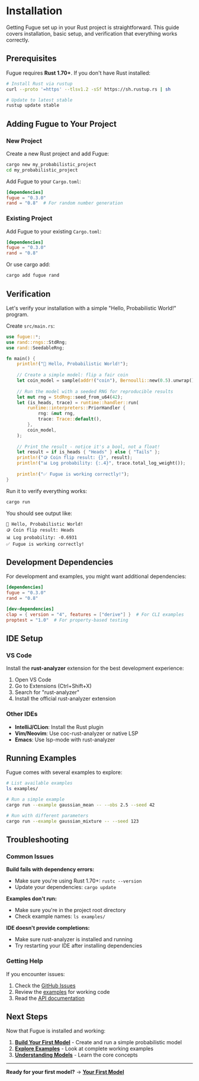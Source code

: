 # Installation

Getting Fugue set up in your Rust project is straightforward. This guide covers installation, basic setup, and verification that everything works correctly.

## Prerequisites

Fugue requires **Rust 1.70+**. If you don't have Rust installed:

```bash
# Install Rust via rustup
curl --proto '=https' --tlsv1.2 -sSf https://sh.rustup.rs | sh

# Update to latest stable
rustup update stable
```

## Adding Fugue to Your Project

### New Project

Create a new Rust project and add Fugue:

```bash
cargo new my_probabilistic_project
cd my_probabilistic_project
```

Add Fugue to your `Cargo.toml`:

```toml
[dependencies]
fugue = "0.3.0"
rand = "0.8"  # For random number generation
```

### Existing Project

Add Fugue to your existing `Cargo.toml`:

```toml
[dependencies]
fugue = "0.3.0"
rand = "0.8"
```

Or use cargo add:

```bash
cargo add fugue rand
```

## Verification

Let's verify your installation with a simple "Hello, Probabilistic World!" program.

Create `src/main.rs`:

```rust
use fugue::*;
use rand::rngs::StdRng;
use rand::SeedableRng;

fn main() {
    println!("🎲 Hello, Probabilistic World!");
    
    // Create a simple model: flip a fair coin
    let coin_model = sample(addr!("coin"), Bernoulli::new(0.5).unwrap());
    
    // Run the model with a seeded RNG for reproducible results
    let mut rng = StdRng::seed_from_u64(42);
    let (is_heads, trace) = runtime::handler::run(
        runtime::interpreters::PriorHandler {
            rng: &mut rng,
            trace: Trace::default(),
        },
        coin_model,
    );
    
    // Print the result - notice it's a bool, not a float!
    let result = if is_heads { "Heads" } else { "Tails" };
    println!("🪙 Coin flip result: {}", result);
    println!("📊 Log probability: {:.4}", trace.total_log_weight());
    
    println!("✅ Fugue is working correctly!");
}
```

Run it to verify everything works:

```bash
cargo run
```

You should see output like:
```
🎲 Hello, Probabilistic World!
🪙 Coin flip result: Heads
📊 Log probability: -0.6931
✅ Fugue is working correctly!
```

## Development Dependencies

For development and examples, you might want additional dependencies:

```toml
[dependencies]
fugue = "0.3.0"
rand = "0.8"

[dev-dependencies]
clap = { version = "4", features = ["derive"] }  # For CLI examples
proptest = "1.0"  # For property-based testing
```

## IDE Setup

### VS Code
Install the **rust-analyzer** extension for the best development experience:
1. Open VS Code
2. Go to Extensions (Ctrl+Shift+X)
3. Search for "rust-analyzer"
4. Install the official rust-analyzer extension

### Other IDEs
- **IntelliJ/CLion**: Install the Rust plugin
- **Vim/Neovim**: Use coc-rust-analyzer or native LSP
- **Emacs**: Use lsp-mode with rust-analyzer

## Running Examples

Fugue comes with several examples to explore:

```bash
# List available examples
ls examples/

# Run a simple example
cargo run --example gaussian_mean -- --obs 2.5 --seed 42

# Run with different parameters
cargo run --example gaussian_mixture -- --seed 123
```

## Troubleshooting

### Common Issues

**Build fails with dependency errors:**
- Make sure you're using Rust 1.70+: `rustc --version`
- Update your dependencies: `cargo update`

**Examples don't run:**
- Make sure you're in the project root directory
- Check example names: `ls examples/`

**IDE doesn't provide completions:**
- Make sure rust-analyzer is installed and running
- Try restarting your IDE after installing dependencies

### Getting Help

If you encounter issues:
1. Check the [GitHub Issues](https://github.com/alexandernodeland/fugue/issues)
2. Review the [examples](https://github.com/alexandernodeland/fugue/tree/main/examples) for working code
3. Read the [API documentation](https://docs.rs/fugue)

## Next Steps

Now that Fugue is installed and working:

1. **[Build Your First Model](your-first-model.md)** - Create and run a simple probabilistic model
2. **[Explore Examples](https://github.com/alexandernodeland/fugue/tree/main/examples)** - Look at complete working examples
3. **[Understanding Models](understanding-models.md)** - Learn the core concepts

---

**Ready for your first model?** → **[Your First Model](your-first-model.md)**